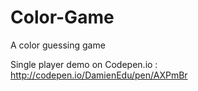 # Color-Game
A color guessing game

Single player demo on Codepen.io : http://codepen.io/DamienEdu/pen/AXPmBr
